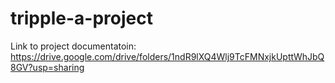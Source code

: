 # tripple-a-project

Link to project documentatoin:
https://drive.google.com/drive/folders/1ndR9lXQ4Wlj9TcFMNxjkUpttWhJbQ8GV?usp=sharing
